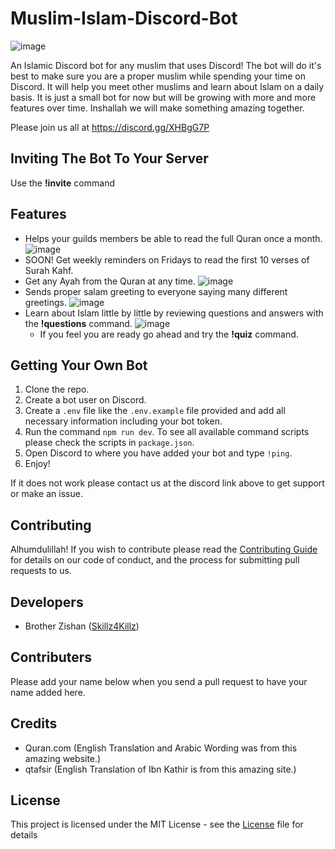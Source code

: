 # Muslim-Islam-Discord-Bot

![image](https://i.imgur.com/ZelM2J9.jpg)

An Islamic Discord bot for any muslim that uses Discord! The bot will do it's best to make sure you are a proper muslim while spending your time on Discord. It will help you meet other muslims and learn about Islam on a daily basis. It is just a small bot for now but will be growing with more and more features over time. Inshallah we will make something amazing together.

Please join us all at https://discord.gg/XHBgG7P


## Inviting The Bot To Your Server

Use the **!invite** command

## Features

- Helps your guilds members be able to read the full Quran once a month.
![image](https://i.imgur.com/8S4rWis.png)
- SOON! Get weekly reminders on Fridays to read the first 10 verses of Surah Kahf.
- Get any Ayah from the Quran at any time.
![image](https://i.imgur.com/tWhS7aW.png)
- Sends proper salam greeting to everyone saying many different greetings.
![image](https://i.imgur.com/bEchRaK.png)
- Learn about Islam little by little by reviewing questions and answers with the **!questions** command.
![image](https://i.imgur.com/b4T5Qp9.png)
	- If you feel you are ready go ahead and try the **!quiz** command.
	

## Getting Your Own Bot

1. Clone the repo.
2. Create a bot user on Discord.
3. Create a `.env` file like the `.env.example` file provided and add all necessary information including your bot token.
4. Run the command `npm run dev`. To see all available command scripts please check the scripts in `package.json`.
5. Open Discord to where you have added your bot and type `!ping`.
6. Enjoy!

If it does not work please contact us at the discord link above to get support or make an issue.

## Contributing

Alhumdulillah! If you wish to contribute please read the [Contributing Guide](https://github.com/Alhumdulillah/Muslim-Islam-Discord-Bot/blob/master/.github/CONTRIBUTING.md) for details on our code of conduct, and the process for submitting pull requests to us.

## Developers

- Brother Zishan ([Skillz4Killz](https://github.com/Skillz4Killz))

## Contributers

Please add your name below when you send a pull request to have your name added here.

## Credits

- Quran.com (English Translation and Arabic Wording was from this amazing website.)
- qtafsir (English Translation of Ibn Kathir is from this amazing site.)

## License

This project is licensed under the MIT License - see the [License](LICENSE.md) file for details
